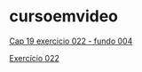 # cursoemvideo

<a href="https://claytoneduard.github.io/cursoemvideo/html-css/ex022/fundo004.html" target="_blank">Cap 19 exercicio 022 - fundo 004</a>

[Exercício 022](https://claytoneduard.github.io/cursoemvideo/html-css/ex022/fundo004.html)
